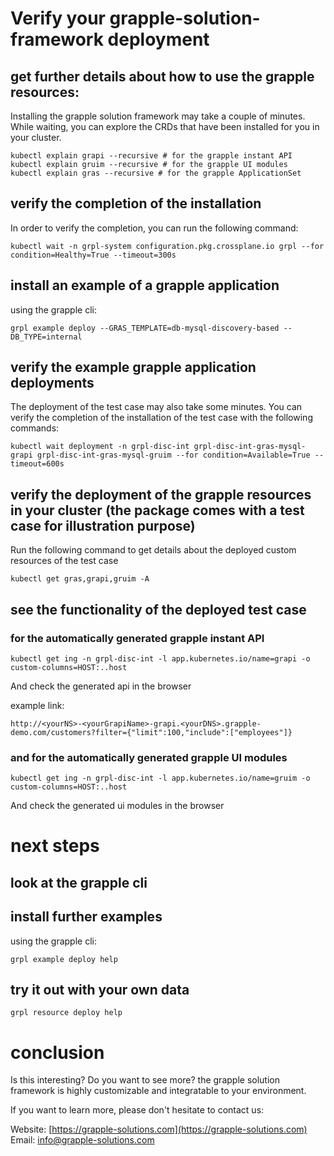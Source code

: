 # Verify your grapple-solution-framework deployment

## get further details about how to use the grapple resources:
Installing the grapple solution framework may take a couple of minutes.
While waiting, you can explore the CRDs that have been installed for you in your cluster.
```
kubectl explain grapi --recursive # for the grapple instant API
kubectl explain gruim --recursive # for the grapple UI modules
kubectl explain gras --recursive # for the grapple ApplicationSet
```

## verify the completion of the installation
In order to verify the completion, you can run the following command:
```
kubectl wait -n grpl-system configuration.pkg.crossplane.io grpl --for condition=Healthy=True --timeout=300s
```

## install an example of a grapple application

using the grapple cli:
```
grpl example deploy --GRAS_TEMPLATE=db-mysql-discovery-based --DB_TYPE=internal
```


## verify the example grapple application deployments

The deployment of the test case may also take some minutes.
You can verify the completion of the installation of the test case with the following commands:
```
kubectl wait deployment -n grpl-disc-int grpl-disc-int-gras-mysql-grapi grpl-disc-int-gras-mysql-gruim --for condition=Available=True --timeout=600s
```


## verify the deployment of the grapple resources in your cluster (the package comes with a test case for illustration purpose)
Run the following command to get details about the deployed custom resources of the test case
```
kubectl get gras,grapi,gruim -A
```


## see the functionality of the deployed test case

### for the automatically generated grapple instant API
```
kubectl get ing -n grpl-disc-int -l app.kubernetes.io/name=grapi -o custom-columns=HOST:..host
```
And check the generated api in the browser

example link:
```
http://<yourNS>-<yourGrapiName>-grapi.<yourDNS>.grapple-demo.com/customers?filter={"limit":100,"include":["employees"]}
```


### and for the automatically generated grapple UI modules
```
kubectl get ing -n grpl-disc-int -l app.kubernetes.io/name=gruim -o custom-columns=HOST:..host
```
And check the generated ui modules in the browser


# next steps

## look at the grapple cli


## install further examples
using the grapple cli:
```
grpl example deploy help
```

## try it out with your own data
```
grpl resource deploy help
```



# conclusion
Is this interesting? Do you want to see more?
the grapple solution framework is highly customizable and integratable to your environment.

If you want to learn more, please don't hesitate to contact us:

Website:
[https://grapple-solutions.com](https://grapple-solutions.com)
Email:
[info@grapple-solutions.com](mailto:info@grapple-solutions.com)


